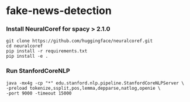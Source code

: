 # fake-news-detection

### Install NeuralCoref for spacy > 2.1.0
```
git clone https://github.com/huggingface/neuralcoref.git
cd neuralcoref
pip install -r requirements.txt
pip install -e .
```

### Run StanfordCoreNLP
```
java -mx4g -cp "*" edu.stanford.nlp.pipeline.StanfordCoreNLPServer \
-preload tokenize,ssplit,pos,lemma,depparse,natlog,openie \
-port 9000 -timeout 15000
```